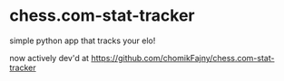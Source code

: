 # chess.com-stat-tracker
simple python app that tracks your elo!

now actively dev'd at https://github.com/chomikFajny/chess.com-stat-tracker
